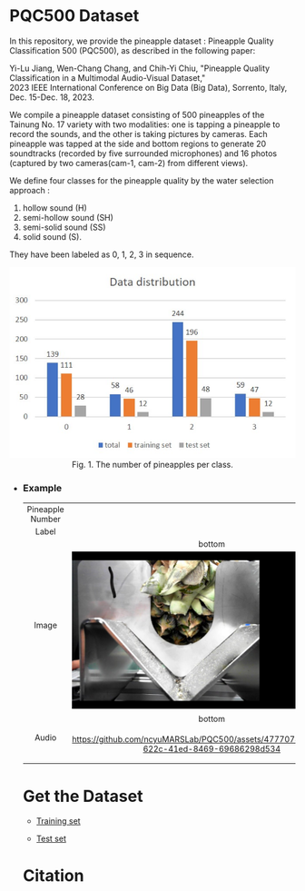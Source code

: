 # PQC500 Dataset
In this repository, we provide the pineapple dataset : Pineapple Quality Classification 500 (PQC500), as described in the following paper:

Yi-Lu Jiang, Wen-Chang Chang, and Chih-Yi Chiu, "Pineapple Quality Classification in a Multimodal Audio-Visual Dataset," <br>
2023 IEEE International Conference on Big Data (Big Data), Sorrento, Italy, Dec. 15-Dec. 18, 2023.

We compile a pineapple dataset consisting of 500 pineapples of the Tainung No. 17 variety with two modalities: one is tapping a pineapple to record the sounds, and the other is taking pictures by cameras. Each pineapple was tapped at the side and bottom regions to generate 20 soundtracks (recorded by five surrounded microphones) and 16 photos (captured by two cameras(cam-1, cam-2) from different views).

We define four classes for the pineapple quality by the water selection approach : 
1. hollow sound (H)
2. semi-hollow sound (SH)
3. semi-solid sound (SS)
4. solid sound (S).
   
They have been labeled as 0, 1, 2, 3 in sequence.

<div align="center">
  <img src=figures/Data_distribution.jpg><br>
  Fig. 1. The number of pineapples per class.
</div>

* ### Example
  <table>
  <tr>
    <td align="center" valign="center">Pineapple Number</td>
    <td colspan="2" align="center" valign="center">001</td>
  </tr>
  <tr>
    <td align="center" valign="center">Label</td>
    <td colspan="2" align="center" valign="center">0</td>
  </tr>
  <tr>
    <td rowspan="2" align="center" valign="center">Image</td>
    <td align="center" valign="center">bottom</td>
    <td align="center" valign="center">side</td>   
  </tr>
  <tr>
     <td align="center" valign="center"><img src=figures/bottom.JPG></td>
     <td align="center" valign="center"><img src=figures/side.JPG></td>
  </tr>
  <tr>
     <td rowspan="2" align="center" valign="center">Audio</td>
     <td align="center" valign="center">bottom</td>
     <td align="center" valign="center">side</td>
  </tr>
  <tr>
     <td align="center" valign="center">
        
  https://github.com/ncyuMARSLab/PQC500/assets/47770780/0a3f3676-622c-41ed-8469-69686298d534
  
     </td>
     <td align="center" valign="center">
        
  https://github.com/ncyuMARSLab/PQC500/assets/47770780/f07dced4-ea39-4d99-b636-a6bfad59c516
  
     </td>
  </tr>
</table>

# Get the Dataset

* [Training set](https://drive.google.com/drive/folders/139WZZxhfqy4RucsbOBUVxgkyaTGmkSYS?usp=sharing)

* [Test set](https://drive.google.com/drive/folders/1h5Zgut1VToTHIdTU-c7JzuwNUVh21DDa?usp=sharing)

# Citation
